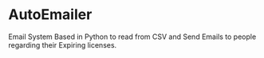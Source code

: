 # AutoEmailer
Email System Based in Python to read from CSV and Send Emails to people regarding their Expiring licenses.
